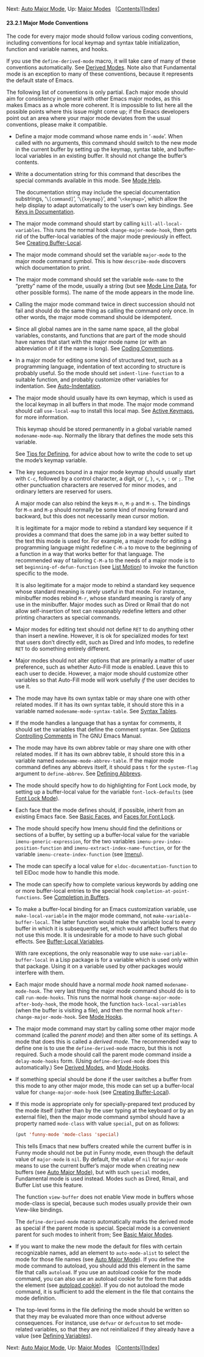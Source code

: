 

Next: [Auto Major Mode](Auto-Major-Mode.html), Up: [Major Modes](Major-Modes.html)   \[[Contents](index.html#SEC_Contents "Table of contents")]\[[Index](Index.html "Index")]

#### 23.2.1 Major Mode Conventions

The code for every major mode should follow various coding conventions, including conventions for local keymap and syntax table initialization, function and variable names, and hooks.

If you use the `define-derived-mode` macro, it will take care of many of these conventions automatically. See [Derived Modes](Derived-Modes.html). Note also that Fundamental mode is an exception to many of these conventions, because it represents the default state of Emacs.

The following list of conventions is only partial. Each major mode should aim for consistency in general with other Emacs major modes, as this makes Emacs as a whole more coherent. It is impossible to list here all the possible points where this issue might come up; if the Emacs developers point out an area where your major mode deviates from the usual conventions, please make it compatible.

*   Define a major mode command whose name ends in ‘`-mode`’. When called with no arguments, this command should switch to the new mode in the current buffer by setting up the keymap, syntax table, and buffer-local variables in an existing buffer. It should not change the buffer’s contents.

*   Write a documentation string for this command that describes the special commands available in this mode. See [Mode Help](Mode-Help.html).

    The documentation string may include the special documentation substrings, ‘`\[command]`’, ‘`\{keymap}`’, and ‘`\<keymap>`’, which allow the help display to adapt automatically to the user’s own key bindings. See [Keys in Documentation](Keys-in-Documentation.html).

*   The major mode command should start by calling `kill-all-local-variables`. This runs the normal hook `change-major-mode-hook`, then gets rid of the buffer-local variables of the major mode previously in effect. See [Creating Buffer-Local](Creating-Buffer_002dLocal.html).

*   The major mode command should set the variable `major-mode` to the major mode command symbol. This is how `describe-mode` discovers which documentation to print.

*   The major mode command should set the variable `mode-name` to the “pretty” name of the mode, usually a string (but see [Mode Line Data](Mode-Line-Data.html), for other possible forms). The name of the mode appears in the mode line.

*   Calling the major mode command twice in direct succession should not fail and should do the same thing as calling the command only once. In other words, the major mode command should be idempotent.

*   Since all global names are in the same name space, all the global variables, constants, and functions that are part of the mode should have names that start with the major mode name (or with an abbreviation of it if the name is long). See [Coding Conventions](Coding-Conventions.html).

*   In a major mode for editing some kind of structured text, such as a programming language, indentation of text according to structure is probably useful. So the mode should set `indent-line-function` to a suitable function, and probably customize other variables for indentation. See [Auto-Indentation](Auto_002dIndentation.html).

*   The major mode should usually have its own keymap, which is used as the local keymap in all buffers in that mode. The major mode command should call `use-local-map` to install this local map. See [Active Keymaps](Active-Keymaps.html), for more information.

    This keymap should be stored permanently in a global variable named `modename-mode-map`. Normally the library that defines the mode sets this variable.

    See [Tips for Defining](Tips-for-Defining.html), for advice about how to write the code to set up the mode’s keymap variable.

*   The key sequences bound in a major mode keymap should usually start with `C-c`, followed by a control character, a digit, or `{`, `}`, `<`, `>`, `:` or `;`. The other punctuation characters are reserved for minor modes, and ordinary letters are reserved for users.

    A major mode can also rebind the keys `M-n`, `M-p` and `M-s`. The bindings for `M-n` and `M-p` should normally be some kind of moving forward and backward, but this does not necessarily mean cursor motion.

    It is legitimate for a major mode to rebind a standard key sequence if it provides a command that does the same job in a way better suited to the text this mode is used for. For example, a major mode for editing a programming language might redefine `C-M-a` to move to the beginning of a function in a way that works better for that language. The recommended way of tailoring `C-M-a` to the needs of a major mode is to set `beginning-of-defun-function` (see [List Motion](List-Motion.html)) to invoke the function specific to the mode.

    It is also legitimate for a major mode to rebind a standard key sequence whose standard meaning is rarely useful in that mode. For instance, minibuffer modes rebind `M-r`, whose standard meaning is rarely of any use in the minibuffer. Major modes such as Dired or Rmail that do not allow self-insertion of text can reasonably redefine letters and other printing characters as special commands.

*   Major modes for editing text should not define `RET` to do anything other than insert a newline. However, it is ok for specialized modes for text that users don’t directly edit, such as Dired and Info modes, to redefine `RET` to do something entirely different.

*   Major modes should not alter options that are primarily a matter of user preference, such as whether Auto-Fill mode is enabled. Leave this to each user to decide. However, a major mode should customize other variables so that Auto-Fill mode will work usefully *if* the user decides to use it.

*   The mode may have its own syntax table or may share one with other related modes. If it has its own syntax table, it should store this in a variable named `modename-mode-syntax-table`. See [Syntax Tables](Syntax-Tables.html).

*   If the mode handles a language that has a syntax for comments, it should set the variables that define the comment syntax. See [Options Controlling Comments](https://www.gnu.org/software/emacs/manual/html_node/emacs/Options-for-Comments.html#Options-for-Comments) in The GNU Emacs Manual.

*   The mode may have its own abbrev table or may share one with other related modes. If it has its own abbrev table, it should store this in a variable named `modename-mode-abbrev-table`. If the major mode command defines any abbrevs itself, it should pass `t` for the `system-flag` argument to `define-abbrev`. See [Defining Abbrevs](Defining-Abbrevs.html).

*   The mode should specify how to do highlighting for Font Lock mode, by setting up a buffer-local value for the variable `font-lock-defaults` (see [Font Lock Mode](Font-Lock-Mode.html)).

*   Each face that the mode defines should, if possible, inherit from an existing Emacs face. See [Basic Faces](Basic-Faces.html), and [Faces for Font Lock](Faces-for-Font-Lock.html).

*   The mode should specify how Imenu should find the definitions or sections of a buffer, by setting up a buffer-local value for the variable `imenu-generic-expression`, for the two variables `imenu-prev-index-position-function` and `imenu-extract-index-name-function`, or for the variable `imenu-create-index-function` (see [Imenu](Imenu.html)).

*   The mode can specify a local value for `eldoc-documentation-function` to tell ElDoc mode how to handle this mode.

*   The mode can specify how to complete various keywords by adding one or more buffer-local entries to the special hook `completion-at-point-functions`. See [Completion in Buffers](Completion-in-Buffers.html).

*   To make a buffer-local binding for an Emacs customization variable, use `make-local-variable` in the major mode command, not `make-variable-buffer-local`. The latter function would make the variable local to every buffer in which it is subsequently set, which would affect buffers that do not use this mode. It is undesirable for a mode to have such global effects. See [Buffer-Local Variables](Buffer_002dLocal-Variables.html).

    With rare exceptions, the only reasonable way to use `make-variable-buffer-local` in a Lisp package is for a variable which is used only within that package. Using it on a variable used by other packages would interfere with them.

*   Each major mode should have a normal *mode hook* named `modename-mode-hook`. The very last thing the major mode command should do is to call `run-mode-hooks`. This runs the normal hook `change-major-mode-after-body-hook`, the mode hook, the function `hack-local-variables` (when the buffer is visiting a file), and then the normal hook `after-change-major-mode-hook`. See [Mode Hooks](Mode-Hooks.html).

*   The major mode command may start by calling some other major mode command (called the *parent mode*) and then alter some of its settings. A mode that does this is called a *derived mode*. The recommended way to define one is to use the `define-derived-mode` macro, but this is not required. Such a mode should call the parent mode command inside a `delay-mode-hooks` form. (Using `define-derived-mode` does this automatically.) See [Derived Modes](Derived-Modes.html), and [Mode Hooks](Mode-Hooks.html).

*   If something special should be done if the user switches a buffer from this mode to any other major mode, this mode can set up a buffer-local value for `change-major-mode-hook` (see [Creating Buffer-Local](Creating-Buffer_002dLocal.html)).

*   If this mode is appropriate only for specially-prepared text produced by the mode itself (rather than by the user typing at the keyboard or by an external file), then the major mode command symbol should have a property named `mode-class` with value `special`, put on as follows:

    ```lisp
    (put 'funny-mode 'mode-class 'special)
    ```

    This tells Emacs that new buffers created while the current buffer is in Funny mode should not be put in Funny mode, even though the default value of `major-mode` is `nil`. By default, the value of `nil` for `major-mode` means to use the current buffer’s major mode when creating new buffers (see [Auto Major Mode](Auto-Major-Mode.html)), but with such `special` modes, Fundamental mode is used instead. Modes such as Dired, Rmail, and Buffer List use this feature.

    The function `view-buffer` does not enable View mode in buffers whose mode-class is special, because such modes usually provide their own View-like bindings.

    The `define-derived-mode` macro automatically marks the derived mode as special if the parent mode is special. Special mode is a convenient parent for such modes to inherit from; See [Basic Major Modes](Basic-Major-Modes.html).

*   If you want to make the new mode the default for files with certain recognizable names, add an element to `auto-mode-alist` to select the mode for those file names (see [Auto Major Mode](Auto-Major-Mode.html)). If you define the mode command to autoload, you should add this element in the same file that calls `autoload`. If you use an autoload cookie for the mode command, you can also use an autoload cookie for the form that adds the element (see [autoload cookie](Autoload.html#autoload-cookie)). If you do not autoload the mode command, it is sufficient to add the element in the file that contains the mode definition.

*   The top-level forms in the file defining the mode should be written so that they may be evaluated more than once without adverse consequences. For instance, use `defvar` or `defcustom` to set mode-related variables, so that they are not reinitialized if they already have a value (see [Defining Variables](Defining-Variables.html)).

Next: [Auto Major Mode](Auto-Major-Mode.html), Up: [Major Modes](Major-Modes.html)   \[[Contents](index.html#SEC_Contents "Table of contents")]\[[Index](Index.html "Index")]
